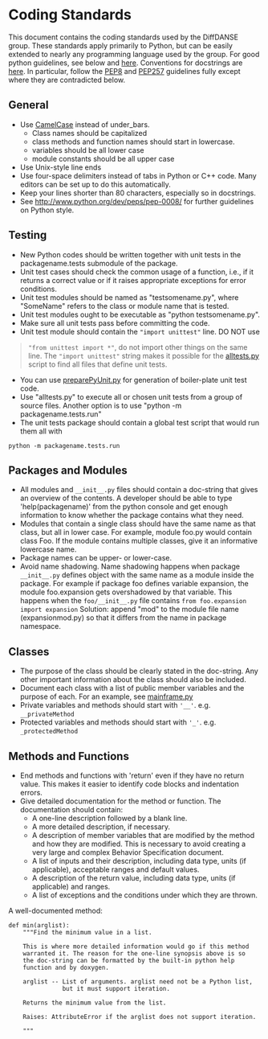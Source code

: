# Coding Standards #

This document contains the coding standards used by the DiffDANSE group. These standards apply primarily to Python, but can be easily extended to nearly any programming language used by the group. For good python guidelines, see below and [here](http://www.python.org/dev/peps/pep-0008/).  Conventions for docstrings are [here](http://www.python.org/dev/peps/pep-0257/). In particular, follow the [PEP8](http://www.python.org/dev/peps/pep-0008/) and [PEP257](http://www.python.org/dev/peps/pep-0257/) guidelines fully except where they are contradicted below.

## General ##

  * Use [CamelCase](http://en.wikipedia.org/wiki/CamelCase) instead of under\_bars.
    * Class names should be capitalized
    * class methods and function names should start in lowercase.
    * variables should be all lower case
    * module constants should be all upper case
  * Use Unix-style line ends
  * Use four-space delimiters instead of tabs in Python or C++ code.  Many editors can be set up to do this automatically.
  * Keep your lines shorter than 80 characters, especially so in docstrings.
  * See http://www.python.org/dev/peps/pep-0008/ for further guidelines on Python style.

## Testing ##

  * New Python codes should be written together with unit tests in the packagename.tests submodule of the package.
  * Unit test cases should check the common usage of a function, i.e., if it returns a correct value or if it raises appropriate exceptions for error conditions.
  * Unit test modules should be named as "testsomename.py", where "SomeName" refers to the class or module name that is tested.
  * Unit test modules ought to be executable as "python testsomename.py".
  * Make sure all unit tests pass before committing the code.
  * Unit test module should contain the `"import unittest"` line.  DO NOT use
> `"from unittest import *"`, do not import other things on the same line.
> The `"import unittest"` string makes it possible for the [alltests.py](http://danse.us/trac/diffraction/browser/diffraction/devtools/testing/alltests.py) script
> to find all files that define unit tests.
  * You can use [preparePyUnit.py](http://danse.us/trac/diffraction/browser/diffraction/devtools/testing/preparePyUnit.py) for generation of boiler-plate unit test code.
  * Use "alltests.py" to execute all or chosen unit tests from a group of source files.  Another option is to use "python -m packagename.tests.run"
  * The unit tests package should contain a global test script that would run them all with
```
python -m packagename.tests.run
```

## Packages and Modules ##

  * All modules and `__init__.py` files should contain a doc-string that gives an overview of the contents. A developer should be able to type 'help(packagename)' from the python console and get enough information to know whether the package contains what they need.
  * Modules that contain a single class should have the same name as that class, but all in lower case.  For example, module foo.py would contain class Foo. If the module contains multiple classes, give it an informative lowercase name.
  * Package names can be upper- or lower-case.
  * Avoid name shadowing.  Name shadowing happens when package `__init__.py` defines object with the same name as a module inside the package.  For example if package foo defines variable expansion, the module foo.expansion gets overshadowed by that variable.  This happens when the `foo/__init__.py` file contains `from foo.expansion import expansion` Solution: append "mod" to the module file name (expansionmod.py) so that it differs from the name in package namespace.

## Classes ##

  * The purpose of the class should be clearly stated in the doc-string. Any other important information about the class should also be included.
  * Document each class with a list of public member variables and the purpose of each. For an example, see [mainframe.py](http://danse.us/trac/diffraction/browser/diffraction/diffraction/diffpy.pdfgui/trunk/diffpy/pdfgui/gui/mainframe.py@2885)
  * Private variables and methods should start with `'__'`. e.g. `__privateMethod`
  * Protected variables and methods should start with `'_'`. e.g. `_protectedMethod`

## Methods and Functions ##

  * End methods and functions with 'return' even if they have no return value. This makes it easier to identify code blocks and indentation errors.
  * Give detailed documentation for the method or function. The documentation should contain:
    * A one-line description followed by a blank line.
    * A more detailed description, if necessary.
    * A description of member variables that are modified by the method and how they are modified. This is necessary to avoid creating a very large and complex Behavior Specification document.
    * A list of inputs and their description, including data type, units (if applicable), acceptable ranges and default values.
    * A description of the return value, including data type, units (if applicable) and ranges.
    * A list of exceptions and the conditions under which they are thrown.

A well-documented method:
```
def min(arglist):
    """Find the minimum value in a list.

    This is where more detailed information would go if this method
    warranted it. The reason for the one-line synopsis above is so
    the doc-string can be formatted by the built-in python help
    function and by doxygen.

    arglist -- List of arguments. arglist need not be a Python list,
               but it must support iteration.

    Returns the minimum value from the list.

    Raises: AttributeError if the arglist does not support iteration.

    """
```
